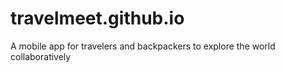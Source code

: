 travelmeet.github.io
====================

A mobile app for travelers and backpackers to explore the world collaboratively
